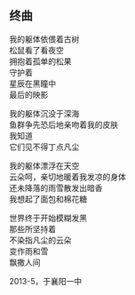 ## 终曲

我的躯体依偎着古树<br>
松鼠看了看夜空<br>
拥抱着孤单的松果<br>
守护着<br>
星辰在黑瞳中<br>
最后的映影<br>

我的躯体沉没于深海<br>
鱼群争先恐后地亲吻着我的皮肤<br>
我知道<br>
它们见不得丁点凡尘<br>

我的躯体漂浮在天空<br>
云朵呵，亲切地暖着我发凉的身体<br>
还未降落的雨雪散发出暗香<br>
我想起了面包和棉花糖<br>

世界终于开始模糊发黑<br>
那些所坚持着<br>
不染指凡尘的云朵<br>
变作雨和雪<br>
飘撒人间<br>

2013-5，于襄阳一中
